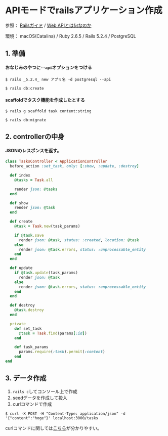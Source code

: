 # APIモードでrailsアプリケーション作成

参照：
[Railsガイド](https://railsguides.jp/api_app.html) /
[Web APIとは何なのか](https://qiita.com/NagaokaKenichi/items/df4c8455ab527aeacf02)

環境：
macOS(Catalina) / Ruby 2.6.5 / Rails 5.2.4 / PostgreSQL

## 1. 準備
#### おなじみのやつに`--api`オプションをつける
```
$ rails _5.2.4_ new アプリ名 -d postgresql --api

$ rails db:create
```

#### scaffoldでタスク機能を作成したとする
```
$ rails g scaffold task content:string

$ rails db:migrate
```

## 2. controllerの中身

#### JSONのレスポンスを返す。
```ruby
class TasksController < ApplicationController
  before_action :set_task, only: [:show, :update, :destroy]

  def index
    @tasks = Task.all

    render json: @tasks
  end

  def show
    render json: @task
  end

  def create
    @task = Task.new(task_params)

    if @task.save
      render json: @task, status: :created, location: @task
    else
      render json: @task.errors, status: :unprocessable_entity
    end
  end

  def update
    if @task.update(task_params)
      render json: @task
    else
      render json: @task.errors, status: :unprocessable_entity
    end
  end

  def destroy
    @task.destroy
  end

  private
    def set_task
      @task = Task.find(params[:id])
    end

    def task_params
      params.require(:task).permit(:content)
    end
end
```

## 3. データ作成

1. `rails c`してコンソール上で作成
2. seedデータを作成して投入
3. curlコマンドで作成
```
$ curl -X POST -H "Content-Type: application/json" -d '{"content":"hoge"}' localhost:3000/tasks
```
curlコマンドに関しては[こちら](https://viral-community.com/security/curl-8263/)が分かりやすい。
